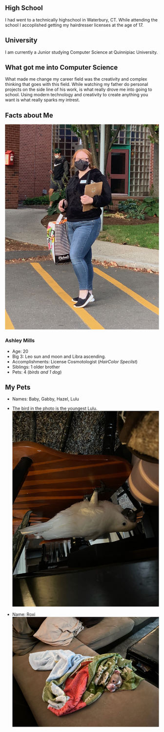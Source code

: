 ## High School
I had went to a technically highschool in Waterbury, CT. While attending the school I accoplished getting my hairdresser licenses at the age of 17.

## University 
I am currently a Junior studying Computer Science at Quinnipiac University.

## What got me into Computer Science
What made me change my career field was the creativity and complex thinking that goes with this field. While watching my father do personal projects on the side line of his work, is what really drove me into going to school. Using modern technology and creativity to create anything you want is what really sparks my intrest.

## Facts about Me
![Banner](./me.jpg)
### Ashley Mills
- Age: 20
- Big 3: Leo sun and moon and Libra ascending.
- Accomplishments: License Cosmotologist (_HairColor Specilst_) 
- Siblings: 1 older brother
- Pets: 4 (_birds and 1 dog_)

## My Pets 
- Names: Baby, Gabby, Hazel, Lulu
- The bird in the photo is the youngest Lulu.
![Banner](./lulu.jpg)

- Name: Roxi 
![Banner](./dogPet.jpg)

